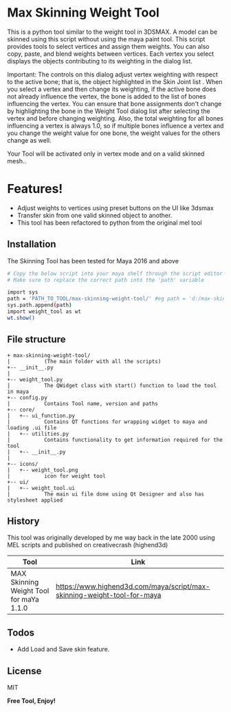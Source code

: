 # Max Skinning Weight Tool


This is a python tool similar to the weight tool in 3DSMAX. A model can be skinned using this script without using the maya paint tool. This script provides tools to select vertices and assign them weights. You can also copy, paste, and blend weights between vertices. Each vertex you select displays the objects contributing to its weighting in the dialog list.

Important: The controls on this dialog adjust vertex weighting with respect to the active bone; that is, the object highlighted in the Skin Joint list . When you select a vertex and then change its weighting, if the active bone does not already influence the vertex, the bone is added to the list of bones influencing the vertex. You can ensure that bone assignments don't change by highlighting the bone in the Weight Tool dialog list after selecting the vertex and before changing weighting. Also, the total weighting for all bones influencing a vertex is always 1.0, so if multiple bones influence a vertex and you change the weight value for one bone, the weight values for the others change as well.

Your Tool will be activated only in vertex mode and on a valid skinned mesh..

# Features!

  - Adjust weights to vertices using preset buttons on the UI like 3dsmax
  - Transfer skin from one valid skinned object to another.
  - This tool has been refactored to python from the original mel tool

## Installation

The Skinning Tool has been tested for Maya 2016 and above

```sh
# Copy the below script into your maya shelf through the script editor
# Make sure to replace the correct path into the 'path' variable

import sys
path = 'PATH_TO_TOOL/max-skinning-weight-tool/' #eg path = 'd:/max-skinning-weight-tool/'
sys.path.append(path)
import weight_tool as wt
wt.show()
```
## File structure
```
+ max-skinning-weight-tool/
|           (The main folder with all the scripts)
+-- __init__.py
|           
+-- weight_tool.py
|           The QWidget class with start() function to load the tool in maya
+-- config.py
|           Contains Tool name, version and paths
+-- core/
|   +-- ui_function.py
|           Contains QT functions for wrapping widget to maya and loading .ui file
|   +-- utilities.py
|           Contains functionality to get information required for the tool
|   +-- __init__.py
|           
+-- icons/ 
|   +-- weight_tool.png
|           icon for weight tool
+-- ui/
|   +-- weight_tool.ui
|           The main ui file done using Qt Designer and also has stylesheet applied
```     

## History

This tool was originally developed by me way back in the late 2000 using MEL scripts and published on creativecrash (highend3d)

| Tool | Link |
| ------ | ------ |
| MAX Skinning Weight Tool for maYa 1.1.0 | https://www.highend3d.com/maya/script/max-skinning-weight-tool-for-maya |

## Todos

 - Add Load and Save skin feature.

License
----

MIT


**Free Tool, Enjoy!**
